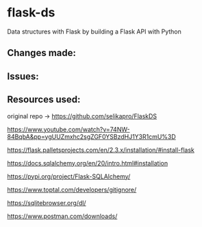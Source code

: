# flask-ds
Data structures with Flask by building a Flask API with Python

## Changes made: 


## Issues: 


## Resources used:

original repo -> https://github.com/selikapro/FlaskDS

https://www.youtube.com/watch?v=74NW-84BqbA&pp=ygUUZmxhc2sgZGF0YSBzdHJ1Y3R1cmU%3D

https://flask.palletsprojects.com/en/2.3.x/installation/#install-flask

https://docs.sqlalchemy.org/en/20/intro.html#installation

https://pypi.org/project/Flask-SQLAlchemy/

https://www.toptal.com/developers/gitignore/

https://sqlitebrowser.org/dl/

https://www.postman.com/downloads/